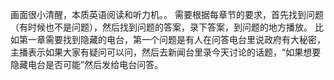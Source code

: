 画面很小清醒，本质英语阅读和听力机。。
需要根据每章节的要求，首先找到问题（有时候也不是问题），然后找到问题的答案，录下答案，到问题的地方播放。
比如第一章需要找到隐藏的电台，第一个问题是有人在问答电台里说政府有大秘密，主播表示如果大家有疑问可以问，然后去新闻台里录今天讨论的话题，“如果想要隐藏电台是否可能”然后发给电台问答。
